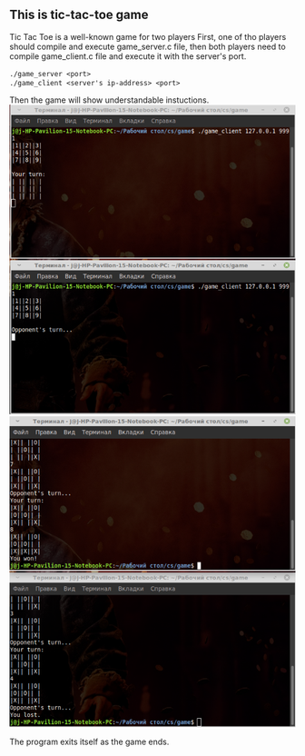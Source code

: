 ## This is tic-tac-toe game
Tic Tac Toe is a well-known game for two players
First, one of tho players should compile and execute game_server.c file, then both players need to compile game_client.c file and execute it with the server's port.
```
./game_server <port>
./game_client <server's ip-address> <port>
```
Then the game will show understandable instuctions.
![alt text](https://github.com/jagdinsky/tictactoe/blob/master/%D0%A1%D0%BD%D0%B8%D0%BC%D0%BE%D0%BA%20%D1%8D%D0%BA%D1%80%D0%B0%D0%BD%D0%B0_2019-12-30_11-44-00.png "Logo Title Text 1")
![alt text](https://github.com/jagdinsky/tictactoe/blob/master/%D0%A1%D0%BD%D0%B8%D0%BC%D0%BE%D0%BA%20%D1%8D%D0%BA%D1%80%D0%B0%D0%BD%D0%B0_2019-12-30_11-44-49.png "Logo Title Text 1")

The program exits itself as the game ends.
